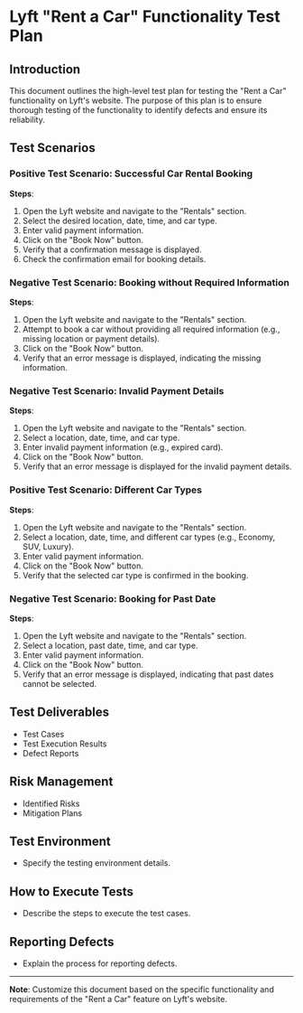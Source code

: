 # Lyft "Rent a Car" Functionality Test Plan

## Introduction
This document outlines the high-level test plan for testing the "Rent a Car" functionality on Lyft's website. The purpose of this plan is to ensure thorough testing of the functionality to identify defects and ensure its reliability.

## Test Scenarios
### Positive Test Scenario: Successful Car Rental Booking
**Steps**:
1. Open the Lyft website and navigate to the "Rentals" section.
2. Select the desired location, date, time, and car type.
3. Enter valid payment information.
4. Click on the "Book Now" button.
5. Verify that a confirmation message is displayed.
6. Check the confirmation email for booking details.

### Negative Test Scenario: Booking without Required Information
**Steps**:
1. Open the Lyft website and navigate to the "Rentals" section.
2. Attempt to book a car without providing all required information (e.g., missing location or payment details).
3. Click on the "Book Now" button.
4. Verify that an error message is displayed, indicating the missing information.

### Negative Test Scenario: Invalid Payment Details
**Steps**:
1. Open the Lyft website and navigate to the "Rentals" section.
2. Select a location, date, time, and car type.
3. Enter invalid payment information (e.g., expired card).
4. Click on the "Book Now" button.
5. Verify that an error message is displayed for the invalid payment details.

### Positive Test Scenario: Different Car Types
**Steps**:
1. Open the Lyft website and navigate to the "Rentals" section.
2. Select a location, date, time, and different car types (e.g., Economy, SUV, Luxury).
3. Enter valid payment information.
4. Click on the "Book Now" button.
5. Verify that the selected car type is confirmed in the booking.

### Negative Test Scenario: Booking for Past Date
**Steps**:
1. Open the Lyft website and navigate to the "Rentals" section.
2. Select a location, past date, time, and car type.
3. Enter valid payment information.
4. Click on the "Book Now" button.
5. Verify that an error message is displayed, indicating that past dates cannot be selected.

## Test Deliverables
- Test Cases
- Test Execution Results
- Defect Reports

## Risk Management
- Identified Risks
- Mitigation Plans

## Test Environment
- Specify the testing environment details.

## How to Execute Tests
- Describe the steps to execute the test cases.

## Reporting Defects
- Explain the process for reporting defects.

---

**Note**: Customize this document based on the specific functionality and requirements of the "Rent a Car" feature on Lyft's website.
